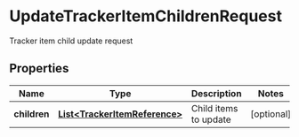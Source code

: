 

# UpdateTrackerItemChildrenRequest

Tracker item child update request

## Properties

| Name | Type | Description | Notes |
|------------ | ------------- | ------------- | -------------|
|**children** | [**List&lt;TrackerItemReference&gt;**](TrackerItemReference.md) | Child items to update |  [optional] |



